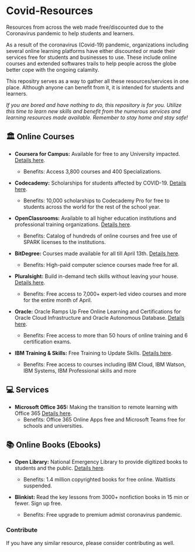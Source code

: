 # Covid-Resources

Resources from across the web made free/discounted due to the Coronavirus pandemic to help students and learners.  

As a result of the coronavirus (Covid-19) pandemic, organizations including several online learning platforms have either discounted or made their services free for students and businesses to use. These include online courses and extended softwares trails to help people across the globe better cope with the ongoing calamity.  

This repositry serves as a way to gather all these resources/services in one place. Although anyone can benefit from it, it is intended  for students and learners.  

*If you are bored and have nothing to do, this repository is for you. Utilize this time to learn new skills and benefit from the numerous services and learning resources made available. Remember to stay home and stay safe!*

## 🏛 Online Courses

* **Coursera for Campus:** Available for free to any University impacted. [Details here](https://www.coursera.org/coronavirus).
  * Benefits: Access 3,800 courses and 400 Specializations.
  
* **Codecademy:** Scholarships for students affected by COVID-19. [Details here](https://pro.codecademy.com/learn-from-home/).
  * Benefits: 10,000 scholarships to Codecademy Pro for free to students across the world for the rest of the school year.

* **OpenClassrooms:** Available to all higher education institutions and professional training organizations. [Details here](https://openclassrooms.com/en/p/academic-continuity).
  * Benefits: Catalog of hundreds of online courses and free use of SPARK licenses to the institutions.

* **BitDegree:** Courses made available for all till April 13th. [Details here](https://www.bitdegree.org/tag/covid).
  * Benefits: High-paid computer science courses made free for all.

* **Pluralsight:** Build in-demand tech skills without leaving your house. [Details here](https://www.pluralsight.com/offer/2020/free-april-month).
  * Benefits: Free access to 7,000+ expert-led video courses and more for the entire month of April.

* **Oracle:** Oracle Ramps Up Free Online Learning and Certifications for Oracle Cloud Infrastructure and Oracle Autonomous Database. [Details here](https://www.oracle.com/corporate/blog/free-certifications-oracle-oci-autonomous-033020.html).
  * Benefits: Free access to more than 50 hours of online training and 6 certification exams.
* **IBM Training & Skills:** Free Training to Update Skills. [Details here](https://www.ibm.com/blogs/ibm-training/free-training-to-update-skills/).
  * Benefits: Free access to courses including IBM Cloud, IBM Watson, IBM Systems, IBM Professional skills and more

## 💻 Services

* **Microsoft Office 365:** Making the transition to remote learning with Office 365 [Details here](https://www.microsoft.com/en-us/education/remote-learning).
  * Benefits: Office 365 Online Apps free and Microsoft Teams free for schools and universities.

## 📚 Online Books (Ebooks)

* **Open Library:** National Emergency Library to provide digitized books to students and the public. [Details here](http://blog.archive.org/2020/03/24/announcing-a-national-emergency-library-to-provide-digitized-books-to-students-and-the-public/).
  * Benefits: 1.4 million copyrighted books for free online. Waitlists suspended.

* **Blinkist:** Read the key lessons from 3000+ nonfiction books in 15 min or fewer. Sign up free.
  * Benefits: Free upgrade to premium admist coronavirus pandemic.

### Contribute

If you have any similar resource, please consider contributing as well. 
